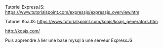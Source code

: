 Tutoriel ExpressJS: https://www.tutorialspoint.com/expressjs/expressjs_overview.htm

Tutoriel KoaJS:
https://www.tutorialspoint.com/koajs/koajs_generators.htm

http://koajs.com/

Puis apprendre à lier une base mysql à une serveur ExpressJS
